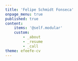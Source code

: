 ```yaml
---
title: 'Felipe Schmidt Fonseca'
onpage_menu: true
published: true
content:
    items: '@self.modular'
    custom:
        - _about
        - _resume
        - _call
theme: efeefe-cv
---
```



